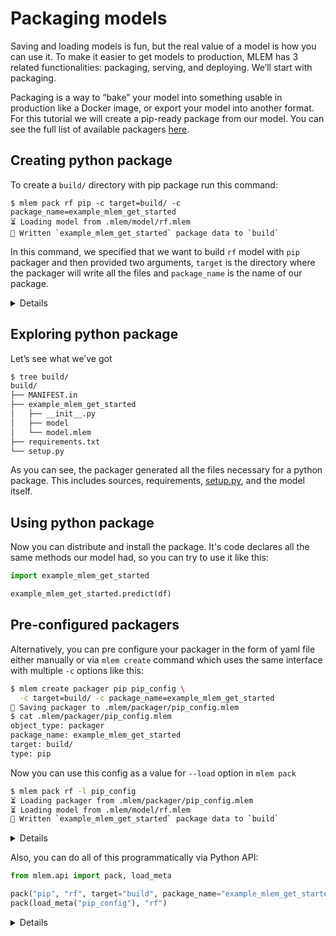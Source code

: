 # Packaging models

Saving and loading models is fun, but the real value of a model is how you can
use it. To make it easier to get models to production, MLEM has 3 related
functionalities: packaging, serving, and deploying. We’ll start with packaging.

Packaging is a way to “bake” your model into something usable in production like
a Docker image, or export your model into another format. For this tutorial we
will create a pip-ready package from our model. You can see the full list of
available packagers [here](/doc/user-guide/mlem-abcs#packager).

## Creating python package

To create a `build/` directory with pip package run this command:

```dvc
$ mlem pack rf pip -c target=build/ -c package_name=example_mlem_get_started
⏳️ Loading model from .mlem/model/rf.mlem
💼 Written `example_mlem_get_started` package data to `build`
```

In this command, we specified that we want to build `rf` model with `pip`
packager and then provided two arguments, `target` is the directory where the
packager will write all the files and `package_name` is the name of our package.

<details>

### ⚙️ About packagers and arguments

There are more types of packagers and each one has it’s own set of available
arguments. They are listed [here](/doc/user-guide/mlem-abcs#packager), but for
quick reference you can run `mlem types packager` for list of packagers and
`mlem types packager pip` for list of available arguments

</details>

## Exploring python package

Let’s see what we’ve got

```bash
$ tree build/
build/
├── MANIFEST.in
├── example_mlem_get_started
│   ├── __init__.py
│   ├── model
│   └── model.mlem
├── requirements.txt
└── setup.py
```

As you can see, the packager generated all the files necessary for a python
package. This includes sources, requirements,
[setup.py](https://docs.python.org/3/distutils/setupscript.html), and the model
itself.

## Using python package

Now you can distribute and install the package. It's code declares all the same
methods our model had, so you can try to use it like this:

```python
import example_mlem_get_started

example_mlem_get_started.predict(df)
```

## Pre-configured packagers

Alternatively, you can pre configure your packager in the form of yaml file
either manually or via `mlem create` command which uses the same interface with
multiple `-c` options like this:

```bash
$ mlem create packager pip pip_config \
  -c target=build/ -c package_name=example_mlem_get_started
💾 Saving packager to .mlem/packager/pip_config.mlem
$ cat .mlem/packager/pip_config.mlem
object_type: packager
package_name: example_mlem_get_started
target: build/
type: pip
```

Now you can use this config as a value for `--load` option in `mlem pack`

```bash
$ mlem pack rf -l pip_config
⏳️ Loading packager from .mlem/packager/pip_config.mlem
⏳️ Loading model from .mlem/model/rf.mlem
💼 Written `example_mlem_get_started` package data to `build`
```

<details>

### ⛳ [Add packager config](https://github.com/iterative/example-mlem-get-started/tree/5-pack)

```bash
$ git add .mlem/packager/pip_config.mlem
$ git commit -m "Add package config"
$ git diff 5-pack
```

</details>

Also, you can do all of this programmatically via Python API:

```python
from mlem.api import pack, load_meta

pack("pip", "rf", target="build", package_name="example_mlem_get_started")
pack(load_meta("pip_config"), "rf")
```

<details>

### ⚙️ Remote packager config

Like every other MLEM object, packagers can be read from remote repos. Try

`mlem pack rf -l https://github.com/iterative/example-mlem-get-started/pip_config`

</details>
